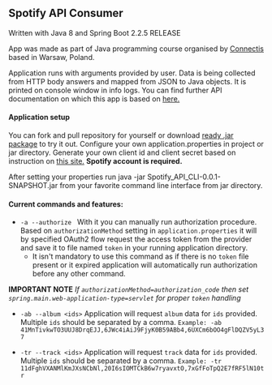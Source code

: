 ## Spotify API Consumer

Written with Java 8 and Spring Boot 2.2.5 RELEASE

App was made as part of Java programming course organised by [Connectis](https://www.connectis.pl/) based in Warsaw, Poland.

Application runs with arguments provided by user.
Data is being collected from HTTP body answers and mapped from JSON to Java objects. 
It is printed on console window in info logs.
You can find further API documentation on which this app is based on [here.](https://developer.spotify.com/documentation/web-api/)



#### Application setup

You can fork and pull repository for yourself or download [ready .jar package](/Spotify_API_CLI-0.1.0-ALPHA.jar) to try it out.
Configure your own application.properties in project or jar directory.
Generate your own client id and client secret based on instruction on [this site.](https://developer.spotify.com/documentation/general/guides/app-settings/#register-your-app)
**Spotify account is required.**
 
After setting your properties run java -jar Spotify_API_CLI-0.0.1-SNAPSHOT.jar <command>  from 
your favorite command line interface from jar directory.


#### Current commands and features:
* `-a --authorize `
With it you can manually run authorization procedure. 
Based on `authorizationMethod` setting in `application.properties` it will by 
specified OAuth2 flow
request the access token from the provider and save it to file named `token` in your 
running application directory. 
    * It isn't mandatory to use this command as if there is no `token` file present or 
it expired application will automatically run authorization before any other command.

**IMPORTANT NOTE** _If `authorizationMethod=authorization_code` 
then set `spring.main.web-application-type=servlet` for proper `token` handling_



* `-ab --album <ids>` Application will request `album` data for `ids` provided. 
Multiple `ids` should be separated by a comma. 
`Example: -ab 41MnTivkwTO3UUJ8DrqEJJ,6JWc4iAiJ9FjyK0B59ABb4,6UXCm6bOO4gFlDQZV5yL37`

* `-tr --track <ids>` Application will request `track` data for `ids` provided. 
Multiple `ids` should be separated by a comma.
`Example: -tr 11dFghVXANMlKmJXsNCbNl,20I6sIOMTCkB6w7ryavxtO,7xGfFoTpQ2E7fRF5lN10tr`
